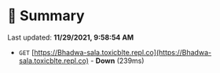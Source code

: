 # 📖 Summary
Last updated: **11/29/2021, 9:58:54 AM**

- `GET` [https://Bhadwa-sala.toxicblte.repl.co](https://Bhadwa-sala.toxicblte.repl.co) - **Down** (239ms)
